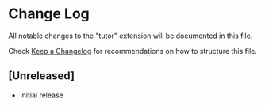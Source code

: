 # Change Log

All notable changes to the "tutor" extension will be documented in this file.

Check [Keep a Changelog](http://keepachangelog.com/) for recommendations on how to structure this file.

## [Unreleased]

- Initial release